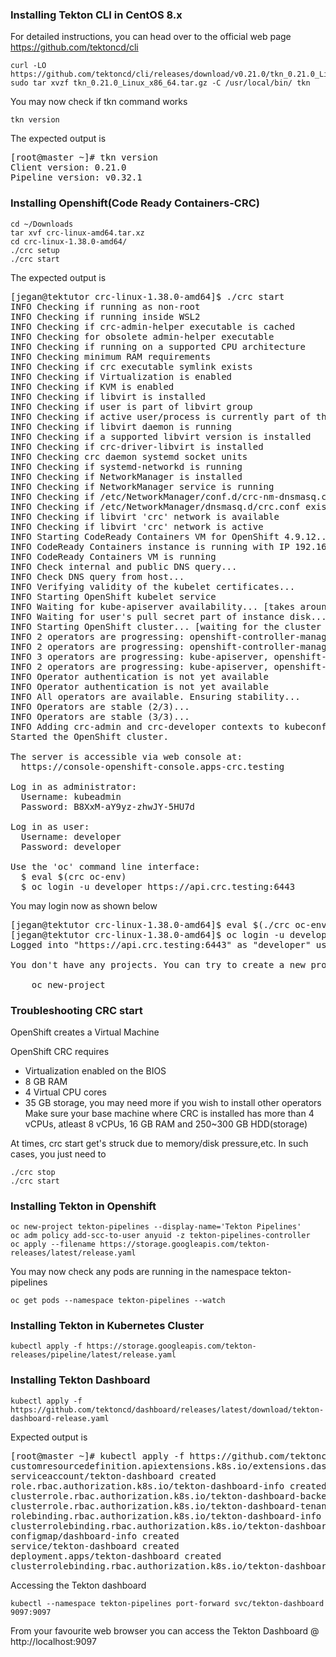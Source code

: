 ### Installing Tekton CLI in CentOS 8.x
For detailed instructions, you can head over to the official web page https://github.com/tektoncd/cli
```
curl -LO https://github.com/tektoncd/cli/releases/download/v0.21.0/tkn_0.21.0_Linux_x86_64.tar.gz
sudo tar xvzf tkn_0.21.0_Linux_x86_64.tar.gz -C /usr/local/bin/ tkn
```

You may now check if tkn command works
```
tkn version
```
The expected output is
<pre>
[root@master ~]# tkn version
Client version: 0.21.0
Pipeline version: v0.32.1
</pre>

### Installing Openshift(Code Ready Containers-CRC)
```
cd ~/Downloads
tar xvf crc-linux-amd64.tar.xz
cd crc-linux-1.38.0-amd64/
./crc setup
./crc start
```

The expected output is
<pre>
[jegan@tektutor crc-linux-1.38.0-amd64]$ ./crc start
INFO Checking if running as non-root              
INFO Checking if running inside WSL2              
INFO Checking if crc-admin-helper executable is cached 
INFO Checking for obsolete admin-helper executable 
INFO Checking if running on a supported CPU architecture 
INFO Checking minimum RAM requirements            
INFO Checking if crc executable symlink exists    
INFO Checking if Virtualization is enabled        
INFO Checking if KVM is enabled                   
INFO Checking if libvirt is installed             
INFO Checking if user is part of libvirt group    
INFO Checking if active user/process is currently part of the libvirt group 
INFO Checking if libvirt daemon is running        
INFO Checking if a supported libvirt version is installed 
INFO Checking if crc-driver-libvirt is installed  
INFO Checking crc daemon systemd socket units     
INFO Checking if systemd-networkd is running      
INFO Checking if NetworkManager is installed      
INFO Checking if NetworkManager service is running 
INFO Checking if /etc/NetworkManager/conf.d/crc-nm-dnsmasq.conf exists 
INFO Checking if /etc/NetworkManager/dnsmasq.d/crc.conf exists 
INFO Checking if libvirt 'crc' network is available 
INFO Checking if libvirt 'crc' network is active  
INFO Starting CodeReady Containers VM for OpenShift 4.9.12... 
INFO CodeReady Containers instance is running with IP 192.168.130.11 
INFO CodeReady Containers VM is running           
INFO Check internal and public DNS query...       
INFO Check DNS query from host...                 
INFO Verifying validity of the kubelet certificates... 
INFO Starting OpenShift kubelet service           
INFO Waiting for kube-apiserver availability... [takes around 2min] 
INFO Waiting for user's pull secret part of instance disk... 
INFO Starting OpenShift cluster... [waiting for the cluster to stabilize] 
INFO 2 operators are progressing: openshift-controller-manager, operator-lifecycle-manager-packageserver 
INFO 2 operators are progressing: openshift-controller-manager, operator-lifecycle-manager-packageserver 
INFO 3 operators are progressing: kube-apiserver, openshift-controller-manager, operator-lifecycle-manager-packageserver 
INFO 2 operators are progressing: kube-apiserver, openshift-controller-manager 
INFO Operator authentication is not yet available 
INFO Operator authentication is not yet available 
INFO All operators are available. Ensuring stability... 
INFO Operators are stable (2/3)...                
INFO Operators are stable (3/3)...                
INFO Adding crc-admin and crc-developer contexts to kubeconfig... 
Started the OpenShift cluster.

The server is accessible via web console at:
  https://console-openshift-console.apps-crc.testing

Log in as administrator:
  Username: kubeadmin
  Password: B8XxM-aY9yz-zhwJY-5HU7d

Log in as user:
  Username: developer
  Password: developer

Use the 'oc' command line interface:
  $ eval $(crc oc-env)
  $ oc login -u developer https://api.crc.testing:6443
</pre>

You may login now as shown below

<pre>
[jegan@tektutor crc-linux-1.38.0-amd64]$ eval $(./crc oc-env)
[jegan@tektutor crc-linux-1.38.0-amd64]$ oc login -u developer https://api.crc.testing:6443
Logged into "https://api.crc.testing:6443" as "developer" using existing credentials.

You don't have any projects. You can try to create a new project, by running

    oc new-project <projectname>
</pre>

### Troubleshooting CRC start
OpenShift creates a Virtual Machine

OpenShift CRC requires 
- Virtualization enabled on the BIOS
- 8 GB RAM
- 4 Virtual CPU cores
- 35 GB storage, you may need more if you wish to install other operators
Make sure your base machine where CRC is installed has more than 4 vCPUs, atleast 8 vCPUs, 16 GB RAM and 250~300 GB HDD(storage)

At times, crc start get's struck due to memory/disk pressure,etc.  In such cases, you just need to
```
./crc stop
./crc start
```

### Installing Tekton in Openshift
```
oc new-project tekton-pipelines --display-name='Tekton Pipelines'
oc adm policy add-scc-to-user anyuid -z tekton-pipelines-controller
oc apply --filename https://storage.googleapis.com/tekton-releases/latest/release.yaml
```
You may now check any pods are running in the namespace tekton-pipelines
```
oc get pods --namespace tekton-pipelines --watch
```


### Installing Tekton in Kubernetes Cluster
```
kubectl apply -f https://storage.googleapis.com/tekton-releases/pipeline/latest/release.yaml
```


### Installing Tekton Dashboard
```
kubectl apply -f https://github.com/tektoncd/dashboard/releases/latest/download/tekton-dashboard-release.yaml
```
Expected output is
<pre>
[root@master ~]# kubectl apply -f https://github.com/tektoncd/dashboard/releases/latest/download/tekton-dashboard-release.yaml
customresourcedefinition.apiextensions.k8s.io/extensions.dashboard.tekton.dev created
serviceaccount/tekton-dashboard created
role.rbac.authorization.k8s.io/tekton-dashboard-info created
clusterrole.rbac.authorization.k8s.io/tekton-dashboard-backend created
clusterrole.rbac.authorization.k8s.io/tekton-dashboard-tenant created
rolebinding.rbac.authorization.k8s.io/tekton-dashboard-info created
clusterrolebinding.rbac.authorization.k8s.io/tekton-dashboard-backend created
configmap/dashboard-info created
service/tekton-dashboard created
deployment.apps/tekton-dashboard created
clusterrolebinding.rbac.authorization.k8s.io/tekton-dashboard-tenant created
</pre>

Accessing the Tekton dashboard
```
kubectl --namespace tekton-pipelines port-forward svc/tekton-dashboard 9097:9097
```
From your favourite web browser you can access the Tekton Dashboard @ http://localhost:9097
